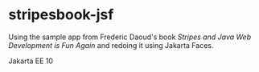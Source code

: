 # stripesbook-jsf

Using the sample app from Frederic Daoud's book *Stripes and Java Web Development is Fun Again* and redoing it using Jakarta Faces.

Jakarta EE 10
